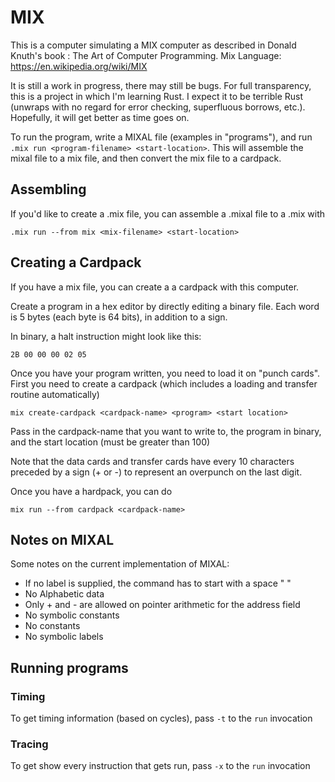 # MIX

This is a computer simulating a MIX computer as described in Donald Knuth's book : The Art of Computer Programming.
Mix Language: https://en.wikipedia.org/wiki/MIX

It is still a work in progress, there may still be bugs. For full transparency, this is a project in which I'm learning
Rust. I expect it to be terrible Rust (unwraps with no regard for error checking, superfluous borrows, etc.). Hopefully,
it will get better as time goes on.

To run the program, write a MIXAL file (examples in "programs"), and run
`.mix run <program-filename> <start-location>`. This will assemble the mixal file to a mix file, and then convert the
mix file to a cardpack.

## Assembling

If you'd like to create a .mix file, you can assemble a .mixal file to a .mix with

`.mix run --from mix <mix-filename> <start-location>`

## Creating a Cardpack
If you have a mix file, you can create a a cardpack with this computer.

Create a program in a hex editor by directly editing a binary file. Each word is 5 bytes (each byte is 64 bits), in addition to a sign.

In binary, a halt instruction might look like this:

`2B 00 00 00 02 05`

Once you have your program written, you need to load it on "punch cards". First you need to create a cardpack (which includes a loading and transfer routine automatically)

`mix create-cardpack <cardpack-name> <program> <start location>`

Pass in the cardpack-name that you want to write to, the program in binary, and the start location (must be greater than 100)

Note that the data cards and transfer cards have every 10 characters preceded by a sign (+ or -) to represent an overpunch on the last digit.

Once you have a hardpack, you can do

`mix run --from cardpack <cardpack-name>`

## Notes on MIXAL

Some notes on the current implementation of MIXAL:

* If no label is supplied, the command has to start with a space " "
* No Alphabetic data
* Only + and - are allowed on pointer arithmetic for the address field
* No symbolic constants
* No constants
* No symbolic labels

## Running programs

### Timing

To get timing information (based on cycles), pass `-t` to the `run` invocation

### Tracing

To get show every instruction that gets run, pass `-x` to the `run` invocation
